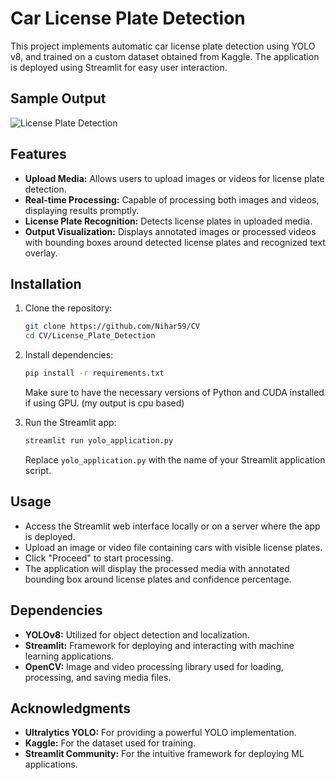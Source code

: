
# Car License Plate Detection

This project implements automatic car license plate detection using YOLO v8, and trained on a custom dataset obtained from Kaggle. The application is deployed using Streamlit for easy user interaction.

## Sample Output
![License Plate Detection](https://github.com/Nihar59/Computer_Vision/assets/69728446/cb91ab84-bdad-4aee-82d1-f05a034f5944)



## Features

- **Upload Media:** Allows users to upload images or videos for license plate detection.
- **Real-time Processing:** Capable of processing both images and videos, displaying results promptly.
- **License Plate Recognition:** Detects license plates in uploaded media.
- **Output Visualization:** Displays annotated images or processed videos with bounding boxes around detected license plates and recognized text overlay.

## Installation

1. Clone the repository:

   ```bash
   git clone https://github.com/Nihar59/CV
   cd CV/License_Plate_Detection
   ```

2. Install dependencies:

   ```bash
   pip install -r requirements.txt
   ```

   Make sure to have the necessary versions of Python and CUDA installed if using GPU. (my output is cpu based)

3. Run the Streamlit app:

   ```bash
   streamlit run yolo_application.py
   ```

   Replace `yolo_application.py` with the name of your Streamlit application script.

## Usage

- Access the Streamlit web interface locally or on a server where the app is deployed.
- Upload an image or video file containing cars with visible license plates.
- Click "Proceed" to start processing.
- The application will display the processed media with annotated bounding box around license plates and confidence percentage.

## Dependencies

- **YOLOv8:** Utilized for object detection and localization.
- **Streamlit:** Framework for deploying and interacting with machine learning applications.
- **OpenCV:** Image and video processing library used for loading, processing, and saving media files.


## Acknowledgments

- **Ultralytics YOLO:** For providing a powerful YOLO implementation.
- **Kaggle:** For the dataset used for training.
- **Streamlit Community:** For the intuitive framework for deploying ML applications.

